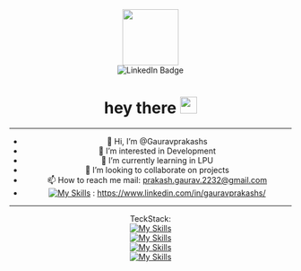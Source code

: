 <div id="header" align="center">
  <img src="https://media.giphy.com/media/M9gbBd9nbDrOTu1Mqx/giphy.gif" width="100"/>
  <div id="badges >
  <a href="[your-linkedin-URL](https://www.linkedin.com/in/gauravprakashs/)">
    <img src="https://img.shields.io/badge/LinkedIn-blue?style=for-the-    badge&logo=linkedin&logoColor=white" 
      alt="LinkedIn Badge" />
  </a>

</div>
  <img src="https://komarev.com/ghpvc/?username=Gauravprakashs&style=flat-square&color=blue"  alt=""/>
<h1>
  hey there
  <img src="https://media.giphy.com/media/hvRJCLFzcasrR4ia7z/giphy.gif" width="30px"/>
</h1>

---

- 👋 Hi, I’m @Gauravprakashs
- 👀 I’m interested in Development
- 🌱 I’m currently learning in LPU
- 💞️ I’m looking to collaborate on projects
- 📫 How to reach me mail: prakash.gaurav.2232@gmail.com
- [![My Skills](https://skillicons.dev/icons?i=linkedin)](https://skillicons.dev)  : https://www.linkedin.com/in/gauravprakashs/
---
TeckStack:<br>
 [![My Skills](https://skillicons.dev/icons?i=js,html,css,react,php)](https://skillicons.dev)<br>
 [![My Skills](https://skillicons.dev/icons?i=java,python,cpp)](https://skillicons.dev)<br>
 [![My Skills](https://skillicons.dev/icons?i=mysql,mongodb)](https://skillicons.dev)<br>
 [![My Skills](https://skillicons.dev/icons?i=androidstudio)](https://skillicons.dev)

</div>








<!---
Gauravprakashs/Gauravprakashs is a ✨ special ✨ repository because its `README.md` (this file) appears on your GitHub profile.
You can click the Preview link to take a look at your changes.
--->
